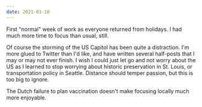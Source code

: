```yaml
---
date: 2021-01-10
---
```


First "normal" week of work as everyone returned from holidays. I had much more time to focus than usual, still.

Of course the storming of the US Capitol has been quite a distraction. I'm more glued to Twitter than I'd like, and have written several half-posts that I may or may not ever finish. I wish I could just let go and not worry about the US as I learned to stop worrying about historic preservation in St. Louis, or transportation policy in Seattle. Distance should temper passion, but this is too big to ignore.

The Dutch failure to plan vaccination doesn't make focusing locally much more enjoyable.
